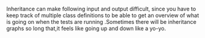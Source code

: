 Inheritance can make following input and output difficult, since
you have to keep track of multiple class definitions to be able 
to get an overview of what is going on when the tests are running
.Sometimes there will be inheritance graphs so long that,it feels
like going up and down like a yo-yo.
